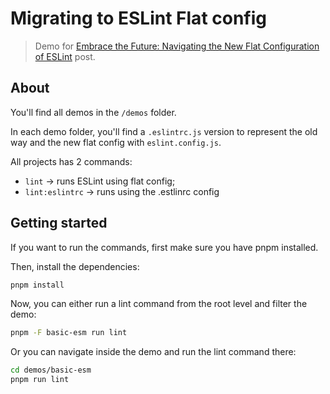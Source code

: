 # Migrating to ESLint Flat config

> Demo for [Embrace the Future: Navigating the New Flat Configuration of ESLint](https://www.raulmelo.me/en/blog/migration-eslint-to-flat-config) post.

## About

You'll find all demos in the `/demos` folder.

In each demo folder, you'll find a `.eslintrc.js` version to represent the old way and the new flat config with `eslint.config.js`.

All projects has 2 commands:

- `lint` -> runs ESLint using flat config;
- `lint:eslintrc` -> runs using the .estlinrc config

## Getting started

If you want to run the commands, first make sure you have pnpm installed.

Then, install the dependencies:

```bash
pnpm install
```

Now, you can either run a lint command from the root level and filter the demo:

```bash
pnpm -F basic-esm run lint
```

Or you can navigate inside the demo and run the lint command there:

```bash
cd demos/basic-esm
pnpm run lint
```
